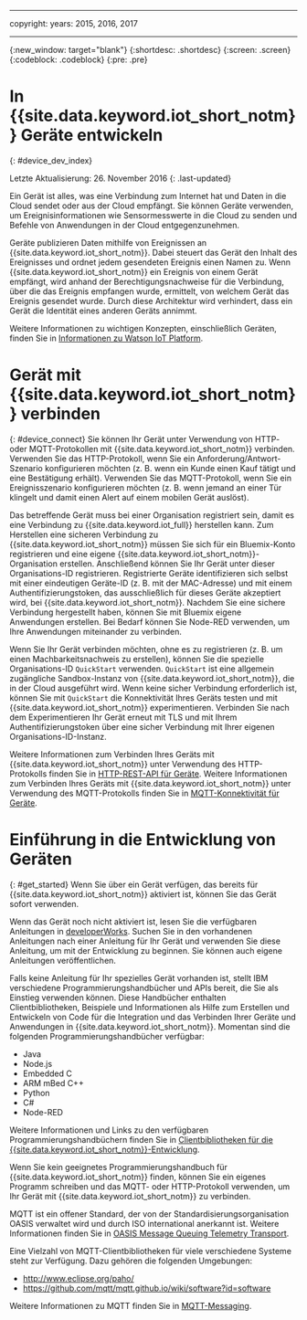 ----

copyright:
  years: 2015, 2016, 2017

---

{:new_window: target="blank"}
{:shortdesc: .shortdesc}
{:screen: .screen}
{:codeblock: .codeblock}
{:pre: .pre}

# In {{site.data.keyword.iot_short_notm}} Geräte entwickeln
{: #device_dev_index}

Letzte Aktualisierung: 26. November 2016
{: .last-updated}

Ein Gerät ist alles, was eine Verbindung zum Internet hat und Daten in die Cloud sendet oder aus der Cloud empfängt. Sie können Geräte verwenden, um Ereignisinformationen wie Sensormesswerte in die Cloud zu senden und Befehle von Anwendungen in der Cloud entgegenzunehmen.

Geräte publizieren Daten mithilfe von Ereignissen an {{site.data.keyword.iot_short_notm}}. Dabei steuert das Gerät den Inhalt des Ereignisses und ordnet jedem gesendeten Ereignis einen Namen zu. Wenn {{site.data.keyword.iot_short_notm}} ein Ereignis von einem Gerät empfängt, wird anhand der Berechtigungsnachweise für die Verbindung, über die das Ereignis empfangen wurde, ermittelt, von welchem Gerät das Ereignis gesendet wurde. Durch diese Architektur wird verhindert, dass ein Gerät die Identität eines anderen Geräts annimmt. 

Weitere Informationen zu wichtigen Konzepten, einschließlich Geräten, finden Sie in [Informationen zu Watson IoT Platform](https://console.ng.bluemix.net/docs/services/IoT/iotplatform_overview.html#watsoniotplatform_importantconcepts).


# Gerät mit {{site.data.keyword.iot_short_notm}} verbinden
{: #device_connect}
Sie können Ihr Gerät unter Verwendung von HTTP- oder MQTT-Protokollen mit {{site.data.keyword.iot_short_notm}} verbinden. Verwenden Sie das HTTP-Protokoll, wenn Sie ein Anforderung/Antwort-Szenario konfigurieren möchten (z. B. wenn ein Kunde einen Kauf tätigt und eine Bestätigung erhält). Verwenden Sie das MQTT-Protokoll, wenn Sie ein Ereignisszenario konfigurieren möchten (z. B. wenn jemand an einer Tür klingelt und damit einen Alert auf einem mobilen Gerät auslöst).

Das betreffende Gerät muss bei einer Organisation registriert sein, damit es eine Verbindung zu {{site.data.keyword.iot_full}} herstellen kann. Zum Herstellen eine sicheren Verbindung zu {{site.data.keyword.iot_short_notm}} müssen Sie sich für ein Bluemix-Konto registrieren und eine eigene {{site.data.keyword.iot_short_notm}}-Organisation erstellen. Anschließend können Sie Ihr Gerät unter dieser Organisations-ID registrieren. Registrierte Geräte identifizieren sich selbst mit einer eindeutigen Geräte-ID (z. B. mit der MAC-Adresse) und mit einem Authentifizierungstoken, das ausschließlich für dieses Geräte akzeptiert wird, bei {{site.data.keyword.iot_short_notm}}. Nachdem Sie eine sichere Verbindung hergestellt haben, können Sie mit Bluemix eigene Anwendungen erstellen. Bei Bedarf können Sie Node-RED verwenden, um Ihre Anwendungen miteinander zu verbinden.

Wenn Sie Ihr Gerät verbinden möchten, ohne es zu registrieren (z. B. um einen Machbarkeitsnachweis zu erstellen), können Sie die spezielle Organisations-ID `QuickStart` verwenden. `QuickStart` ist eine allgemein zugängliche Sandbox-Instanz von {{site.data.keyword.iot_short_notm}}, die in der Cloud ausgeführt wird. Wenn keine sicher Verbindung erforderlich ist, können Sie mit `QuickStart` die Konnektivität Ihres Geräts testen und mit {{site.data.keyword.iot_short_notm}} experimentieren. Verbinden Sie nach dem Experimentieren Ihr Gerät erneut mit TLS und mit Ihrem Authentifizierungstoken über eine sicher Verbindung mit Ihrer eigenen Organisations-ID-Instanz.

Weitere Informationen zum Verbinden Ihres Geräts mit {{site.data.keyword.iot_short_notm}} unter Verwendung des HTTP-Protokolls finden Sie in [HTTP-REST-API für Geräte](https://console.ng.bluemix.net/docs/services/IoT/devices/api.html).
Weitere Informationen zum Verbinden Ihres Geräts mit {{site.data.keyword.iot_short_notm}} unter Verwendung des MQTT-Protokolls finden Sie in [MQTT-Konnektivität für Geräte](https://console.ng.bluemix.net/docs/services/IoT/devices/mqtt.html).

# Einführung in die Entwicklung von Geräten
{: #get_started}
Wenn Sie über ein Gerät verfügen, das bereits für {{site.data.keyword.iot_short_notm}} aktiviert ist, können Sie das Gerät sofort verwenden.

Wenn das Gerät noch nicht aktiviert ist, lesen Sie die verfügbaren Anleitungen in [developerWorks](https://developer.ibm.com/recipes/). Suchen Sie in den vorhandenen Anleitungen nach einer Anleitung für Ihr Gerät und verwenden Sie diese Anleitung, um mit der Entwicklung zu beginnen. Sie können auch eigene Anleitungen veröffentlichen.

Falls keine Anleitung für Ihr spezielles Gerät vorhanden ist, stellt IBM verschiedene Programmierungshandbücher und APIs bereit, die Sie als Einstieg verwenden können. Diese Handbücher enthalten Clientbibliotheken, Beispiele und Informationen als Hilfe zum Erstellen und Entwickeln von Code für die Integration und das Verbinden Ihrer Geräte und Anwendungen in {{site.data.keyword.iot_short_notm}}. Momentan sind die folgenden Programmierungshandbücher verfügbar: 

- Java
- Node.js
- Embedded C
- ARM mBed C++
- Python
- C#
- Node-RED

Weitere Informationen und Links zu den verfügbaren Programmierungshandbüchern finden Sie in [Clientbibliotheken für die {{site.data.keyword.iot_short_notm}}-Entwicklung](../iot_platform_client_lib.html).

Wenn Sie kein geeignetes Programmierungshandbuch für {{site.data.keyword.iot_short_notm}} finden, können Sie ein eigenes Programm schreiben und das MQTT- oder HTTP-Protokoll verwenden, um Ihr Gerät mit {{site.data.keyword.iot_short_notm}} zu verbinden.

MQTT ist ein offener Standard, der von der Standardisierungsorganisation OASIS verwaltet wird und durch ISO international anerkannt ist. Weitere Informationen finden Sie in [OASIS Message Queuing Telemetry Transport](https://www.oasis-open.org/committees/tc_home.php?wg_abbrev=mqtt).

Eine Vielzahl von MQTT-Clientbibliotheken für viele verschiedene Systeme steht zur Verfügung. Dazu gehören die folgenden Umgebungen:
- http://www.eclipse.org/paho/
- https://github.com/mqtt/mqtt.github.io/wiki/software?id=software

Weitere Informationen zu MQTT finden Sie in [MQTT-Messaging](https://console.ng.bluemix.net/docs/services/IoT/reference/mqtt/index.html?pos=3).
